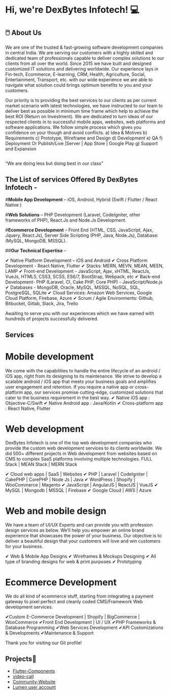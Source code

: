 # Hi, we're DexBytes Infotech! 💻


## 🖱️ About Us
We are one of the trusted & fast-growing software development companies in central India. We are serving our customers with a highly skilled and dedicated team of professionals capable to deliver complex solutions to our clients from all over the world.
Since 2015 we have built and designed customized IT solutions and delivering worldwide. Our experience lays in Fin-tech, Ecommerce, E-learning, CRM, Health, Agriculture, Social, Entertainment, Transport, etc. with our wide experience we are able to navigate what solution could brings optimum benefits to you and your customers.  

Our priority is to providing the best services to our clients as per current market scenario with latest technologies, we have instructed to our team to deliver best as possible in minimum time frame which help to achieve the best ROI (Return on Investment). We are dedicated to turn ideas of our respected clients in to successful mobile apps, websites, web platforms and software applications.
We follow simple process which gives you confidence on your though and avoid conflicts.
a) Idea & Motives 
b) Requirements
c) Prototype, Wireframe and Design
d) Development
e) QA
f) Deployment Or Publish/Live |Server | App Store | Google Play
g) Support and Expansion  

##
“We are doing less but doing best in our class”
##

## **The List of services Offered By DexBytes Infotech** - 

#**Mobile App Development** – iOS, Android, Hybrid (Swift / Flutter / React Native )

#**Web Solutions** – PHP Development (Laravel, CodeIgniter, other frameworks of PHP), React.Js and Node.Js Development.

#**Ecommerce Development** – Front End (HTML, CSS, JavaScript, Ajax, Jquery, React.Js), Server Side Scripting (PHP, Java, Node.Js), Database: (MySQL, MongoDB,  MSSQL).


##**Our Technical Expertise** –

✔ Native Platform Development – iOS and Android 
✔ Cross Platform Development - React Native, Flutter
✔ Stacks: MERN, MEVN, MEAN, MEEN, LAMP
✔ Front-end Development -  JavaScript, Ajax, xHTML, ReactJs, VueJs, HTML5, CSS3, SCSS, ES6/7, BootStrap, Webpack, etc
✔ Back-end Development-  PHP (Laravel, CI, Cake PHP, Core PHP) - JavaScript/Node.js
✔ Databases - MongoDB, Oracle, MySQL, MSSQL, NoSQL, SQL, PostgreSQL, SQLite
✔ Cloud Services: Amazon Web Services, Google Cloud Platform, Firebase,  Azure
✔ Scrum / Agile Environments:  Github, Bitbucket, Gitlab, Slack, Jira, Trello

Awaiting to serve you with our experiences which we have earned with hundreds of projects successfully delivered.

## **Services**

# Mobile development
We come with the capabilities to handle the entire lifecycle of an android / iOS app, right from its designing to its maintenance. We strive to develop a scalable android / iOS app that meets your business goals and amplifies user engagement and retention. If you require a native app or cross-platform app, our services promise cutting-edge, customized solutions that cater to the business requirement in the best way.
✔ Native iOS app : Objective-C/Swift
✔ Native Android app : Java/Kotlin
✔ Cross-platform app : React Native, Flutter

# Web development
DexBytes Infotech is one of the top web development companies who provide the custom web development services to its clients worldwide. We did 500+ different projects in Web development from websites based on CMS to complex SaaS platforms involving multiple technologies.
FULL Stack | MEAN Stack | MERN Stack 

✔ Cloud web apps | SaaS | Websites
✔ PHP | Laravel | CodeIgniter | CakePHP | CorePHP | Node Js | Java
✔ WordPress | Shopify | WooCommerce | Magento
✔ JavaScript | AngularJS | ReactJS | VueJS
✔  MySQL | Mongodb | MSSQL | Firebase
✔ Google Cloud | AWS | Azure

# Web and mobile design
We have a team of UI/UX Experts and can provide you with profession design services as below. We’ll help you empower an online brand experience that showcases the power of your business. Our objective is to deliver a beautiful design that your customers will love and win customers for your business. 

✔ Web & Mobile App Designs
✔ Wireframes & Mockups Designing
✔ All type of branding designs for web & print purposes
✔ Prototyping

# Ecommerce Development
We do all kind of ecommerce stuff, starting from integrating a payment gateway to pixel perfect and cleanly coded CMS/Framework Web development services.

✔Custom E-Commerce Development | Shopify | BigCommerce | WooCommerce
✔Front End Development | UI / UX
✔PHP Frameworks & Database Programming
✔Web Services Development
✔API Customizations & Developments 
✔Maintenance & Support

Thank you for visiting our Git profile!


## Projects🚀

- [Flutter-Components](https://github.com/dexbytes/Flutter-Components)
- [video-call](https://github.com/dexbytes/twilio-video-call-react-js)
- [Community-Website](https://github.com/dexbytes/community-website)
- [Lumen user account](https://github.com/dexbytes/lumen-user-account)

